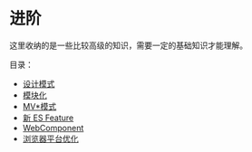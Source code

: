 # 进阶

这里收纳的是一些比较高级的知识，需要一定的基础知识才能理解。

目录：

-   [设计模式](./设计模式/README.md)
-   [模块化](./模块化/README.md)
-   [MV\*模式](./MV模式/README.md)
-   [新 ES Feature ](./ES/README.md)
-   [WebComponent](./WebComponent/README.md)
-   [浏览器平台优化](./平台优化/README.md)
